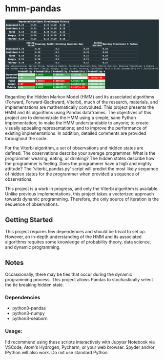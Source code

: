 # hmm-pandas

![alt text](https://raw.githubusercontent.com/summonholmes/hmm-pandas/master/tables_output.png)

Regarding the Hidden Markov Model (HMM) and its associated algorithms (Forward, Forward-Backward, Viterbi), much of the research, materials, and implementations are mathematically convoluted.  This project presents the HMM and its algorithms using Pandas dataframes.  The objectives of this project are to demonstrate the HMM using a simple, sane Python implementation; to make the HMM understandable to anyone; to create visually appealing representations; and to improve the performance of existing implementations.  In addition, detailed comments are provided throughout the code.

For the Viterbi algorithm, a set of observations and hidden states are defined.  The observations describe your average programmer.  What is the programmer wearing, eating, or drinking?  The hidden states describe how the programmer is feeling.  Does the programmer have a high and mighty attitude?  The 'viterbi_pandas.py' script will predict the most likely sequence of hidden states for the programmer when provided a sequence of observations.

This project is a work in progress, and only the Viterbi algorithm is available.  Unlike previous implementations, this project takes a vectorized approach towards dynamic programming.  Therefore, the only source of iteration is the sequence of observations.

## Getting Started
This project requires few dependences and should be trivial to set up.  However, an in-depth understanding of the HMM and its associated algorithms requires some knowledge of probability theory, data science, and dynamic programming.

## Notes
Occassionally, there may be ties that occur during the dynamic programming process.  This project allows Pandas to stochastically select the tie breaking hidden state.

### Dependencies
* python3-pandas
* python3-numpy
* python3-seaborn

### Usage:
I'd recommend using these scripts interactively with Jupyter Notebook via VSCode, Atom's Hydrogen, Pycharm, or your web browser.  Spyder and/or IPython will also work.  Do not use standard Python.
